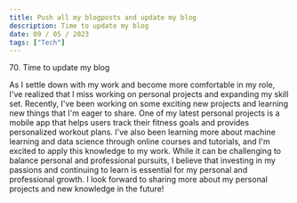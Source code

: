 ```yaml
---
title: Push all my blogposts and update my blog
description: Time to update my blog
date: 09 / 05 / 2023
tags: ["Tech"]
---
```


<p>70. Time to update my blog</p>

<p> As I settle down with my work and become more comfortable in my role, I've realized that I miss working on personal projects and expanding my skill set. Recently, I've been working on some exciting new projects and learning new things that I'm eager to share. One of my latest personal projects is a mobile app that helps users track their fitness goals and provides personalized workout plans. I've also been learning more about machine learning and data science through online courses and tutorials, and I'm excited to apply this knowledge to my work. While it can be challenging to balance personal and professional pursuits, I believe that investing in my passions and continuing to learn is essential for my personal and professional growth. I look forward to sharing more about my personal projects and new knowledge in the future!
</p>
